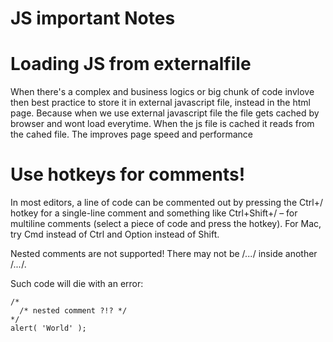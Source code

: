 # JS important Notes

# Loading JS from externalfile 
When there's a complex and business logics or big chunk of code invlove then best practice to store it in external javascript file, instead in the html page. Because when we use external javascript file the file gets cached by browser and wont load everytime.
When the js file is cached it reads from the cahed file. The improves page speed and performance

# Use hotkeys for comments!
In most editors, a line of code can be commented out by pressing the Ctrl+/ hotkey for a single-line comment and something like Ctrl+Shift+/ – for multiline comments (select a piece of code and press the hotkey). For Mac, try Cmd instead of Ctrl and Option instead of Shift.

Nested comments are not supported!
There may not be /*...*/ inside another /*...*/.

Such code will die with an error:

```
/*
  /* nested comment ?!? */
*/
alert( 'World' );
```

